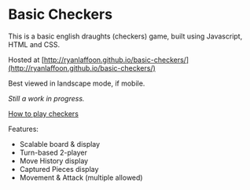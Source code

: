 # Basic Checkers

This is a basic english draughts (checkers) game, built using Javascript, HTML and CSS.

Hosted at [http://ryanlaffoon.github.io/basic-checkers/](http://ryanlaffoon.github.io/basic-checkers/)

Best viewed in landscape mode, if mobile.

_Still a work in progress._

[How to play checkers](http://www.wikihow.com/Play-Checkers)

Features:
* Scalable board & display
* Turn-based 2-player
* Move History display
* Captured Pieces display
* Movement & Attack (multiple allowed)